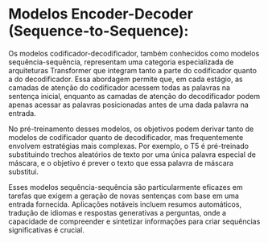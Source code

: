 # Modelos Encoder-Decoder (Sequence-to-Sequence):

Os modelos codificador-decodificador, também conhecidos como modelos sequência-sequência, representam uma categoria especializada de arquiteturas Transformer que integram tanto a parte do codificador quanto a do decodificador. Essa abordagem permite que, em cada estágio, as camadas de atenção do codificador acessem todas as palavras na sentença inicial, enquanto as camadas de atenção do decodificador podem apenas acessar as palavras posicionadas antes de uma dada palavra na entrada.

No pré-treinamento desses modelos, os objetivos podem derivar tanto de modelos de codificador quanto de decodificador, mas frequentemente envolvem estratégias mais complexas. Por exemplo, o T5 é pré-treinado substituindo trechos aleatórios de texto por uma única palavra especial de máscara, e o objetivo é prever o texto que essa palavra de máscara substitui.

Esses modelos sequência-sequência são particularmente eficazes em tarefas que exigem a geração de novas sentenças com base em uma entrada fornecida. Aplicações notáveis incluem resumos automáticos, tradução de idiomas e respostas generativas a perguntas, onde a capacidade de compreender e sintetizar informações para criar sequências significativas é crucial.
